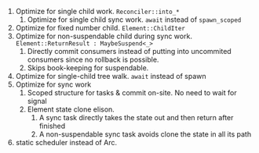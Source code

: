 1. Optimize for single child work. `Reconciler::into_*`
    1. Optimize for single child sync work. `await` instead of `spawn_scoped`
2. Optimize for fixed number child. `Element::ChildIter`
3. Optimize for non-suspendable child during sync work. `Element::ReturnResult : MaybeSuspend<_>`
    1. Directly commit consumers instead of putting into uncommited consumers since no rollback is possible.
    2. Skips book-keeping for suspendable.
4. Optimize for single-child tree walk. `await` instead of spawn
5. Optimize for sync work
    1. Scoped structure for tasks & commit on-site. No need to wait for signal
    2. Element state clone elison. 
        1. A sync task directly takes the state out and then return after finished
        2. A non-suspendable sync task avoids clone the state in all its path
6. static scheduler instead of Arc.

